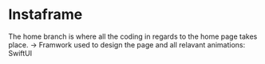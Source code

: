 # Instaframe
The home branch is where all the coding in regards to the home page takes place. 
-> Framwork used to design the page and all relavant animations: SwiftUI


